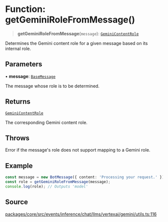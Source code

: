 # Function: getGeminiRoleFromMessage()

> **getGeminiRoleFromMessage**(`message`): [`GeminiContentRole`](../../../type-aliases/GeminiContentRole.md)

Determines the Gemini content role for a given message based on its internal role.

## Parameters

• **message**: [`BaseMessage`](../../../../../../../input/load/msgs/base/classes/BaseMessage.md)

The message whose role is to be determined.

## Returns

[`GeminiContentRole`](../../../type-aliases/GeminiContentRole.md)

The corresponding Gemini content role.

## Throws

Error if the message's role does not support mapping to a Gemini role.

## Example

```typescript
const message = new BotMessage({ content: 'Processing your request.' });
const role = getGeminiRoleFromMessage(message);
console.log(role); // Outputs 'model'
```

## Source

[packages/core/src/events/inference/chat/llms/vertexai/gemini/utils.ts:116](https://github.com/VictorS67/encre/blob/c09849eb59af073bf23be826a912f2ba4f635f93/packages/core/src/events/inference/chat/llms/vertexai/gemini/utils.ts#L116)
